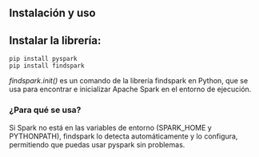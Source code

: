 ## Instalación y uso
## Instalar la librería:
````
pip install pyspark
pip install findspark
````
*findspark.init()* es un comando de la librería findspark en Python, que se usa para encontrar e inicializar Apache Spark en el entorno de ejecución.

### ¿Para qué se usa?
Si Spark no está en las variables de entorno (SPARK_HOME y PYTHONPATH), findspark lo detecta automáticamente y lo configura, permitiendo que puedas usar pyspark sin problemas.

